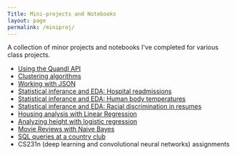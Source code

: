 ```yaml
---
Title: Mini-projects and Notebooks
layout: page
permalink: /miniproj/
---
```


A collection of minor projects and notebooks I've completed for various class projects.
- [Using the Quandl API](_portfolio/mp_api.md)
- [Clustering algorithms](_portfolio/Mini_Project_Clustering/mp_clustering.md)
- [Working with JSON](_portfolio/mp_json.md)
- [Statistical inferance and EDA: Hospital readmissions](_portfolio/sliderule_dsi_inferential_statistics_exercise_3/mp_inferential_statistics3.md)
- [Statistical inferance and EDA: Human body temperatures](_portfolio/sliderule_dsi_inferential_statistics_exercise_1/mp_statistical_inference1.md)
- [Statistical inferance and EDA: Racial discrimination in resumes](_portfolio/mp_inferential_statistics2.md)
- [Housing analysis with Linear Regression](_portfolio/Mini_Project_Linear_Regression/mp_linear_regression.md)
- [Analyzing height with logistic regression](_portfolio/Mini_Project_Logistic_Regression_MalecSubmission/mp_logistic_regression.md)
- [Movie Reviews with Naive Bayes](_portfolio/Mini_Project_Naive_Bayes/mp_naive_bayes.md)
- [SQL queries at a country club](_portfolio/mp_sql.md)
- CS231n (deep learning and convolutional neural networks) assignments
